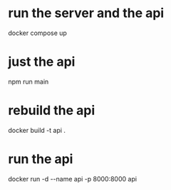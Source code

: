 # run the server and the api
docker compose up
# just the api
npm run main
# rebuild the api
docker build -t api .
# run the api
docker run -d --name api -p 8000:8000 api